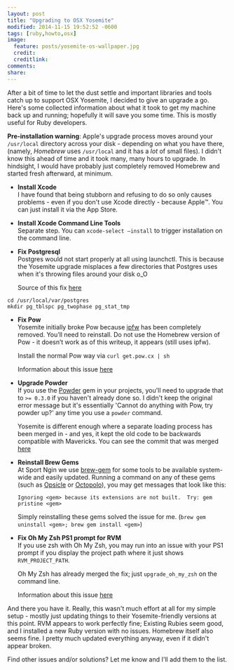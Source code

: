 ```yaml
---
layout: post
title: "Upgrading to OSX Yosemite"
modified: 2014-11-15 19:52:52 -0600
tags: [ruby,howto,osx]
image:
  feature: posts/yosemite-os-wallpaper.jpg
  credit: 
  creditlink: 
comments: 
share: 
---
```


After a bit of time to let the dust settle and important libraries and tools catch up to support OSX Yosemite,
I decided to give an upgrade a go. Here's some collected information about what it took to get my machine back up and running;
hopefully it will save you some time. This is mostly useful for Ruby developers. 

**Pre-installation warning**: Apple's upgrade process moves around your `/usr/local` directory across your disk - 
depending on what you have there, (namely, _Homebrew_ uses `/usr/local` and it has a _lot_ of small files). I didn't know
this ahead of time and it took many, many hours to upgrade. In hindsight, I would have probably just completely removed
Homebrew and started fresh afterward, at minimum.

<Insert obligatory statement about how you should close this window and not upgrade without cloning your machine first...>

*   **Install Xcode**  
    I have found that being stubborn and refusing to do so only causes problems - even if you don't use Xcode directly - because Apple™.
    You can just install it via the App Store. 

*   **Install Xcode Command Line Tools**  
    Separate step. You can `xcode-select —install` to trigger installation on the command line.

*   **Fix Postgresql**  
    Postgres would not start properly at all using launchctl. This is because the Yosemite upgrade misplaces a few directories
    that Postgres uses when it's throwing files around your disk o_O  

    Source of this fix [here][1]

  ```
  cd /usr/local/var/postgres 
  mkdir pg_tblspc pg_twophase pg_stat_tmp
  ```

*   **Fix Pow**  
    Yosemite initially broke Pow because [ipfw][2] has been completely removed. You’ll need to reinstall.
    Do not use the Homebrew version of Pow - it doesn’t work as of this writeup, it appears (still uses ipfw).

    Install the normal Pow way via `curl get.pow.cx | sh`

    Information about this issue [here][3]

*   **Upgrade Powder**  
    If you use the [Powder][9] gem in your projects, you'll need to upgrade that to `>= 0.3.0` if you haven't already done so.
    I didn't keep the original error message but it's essentially 'Cannot do anything with Pow, try powder up?' any time you
    use a `powder` command.

    Yosemite is different enough where a separate loading process has been merged in - and yes, it kept the old code
    to be backwards compatible with Mavericks. You can see the commit that was merged [here][10]

*   **Reinstall Brew Gems**  
    At Sport Ngin we use [brew-gem][4] for some tools to be available system-wide and easily updated. Running a command on
    any of these gems (such as [Opsicle][5] or [Octopolo][6]), you may get messages that look like this:

    ```
    Ignoring <gem> because its extensions are not built.  Try: gem pristine <gem>
    ```

    Simply reinstalling these gems solved the issue for me. (`brew gem uninstall <gem>; brew gem install <gem>`)

*   **Fix Oh My Zsh PS1 prompt for RVM**  
    If you use zsh with Oh My Zsh, you may run into an issue with your PS1 prompt if you display the project path where
    it just shows `RVM_PROJECT_PATH`. 

    Oh My Zsh has already merged the fix; just `upgrade_oh_my_zsh` on the command line.

    Information about this issue [here][7]

And there you have it. Really, this wasn't much effort at all for my simple setup - mostly just updating things
to their Yosemite-friendly versions at this point. RVM appears to work perfectly fine; Existing Rubies seem good,
and I installed a new Ruby version with no issues. Homebrew itself also seems fine. I pretty much updated everything
anyway, even if it didn't appear broken.

Find other issues and/or solutions? Let me know and I'll add them to the list.

[1]: http://stackoverflow.com/questions/25970132/pg-tblspc-missing-after-installation-of-os-x-yosemite
[2]: https://developer.apple.com/library/mac/documentation/Darwin/Reference/ManPages/man8/ipfw.8.html
[3]: https://github.com/basecamp/pow/issues/452
[4]: https://github.com/soupmatt/brew-gem
[5]: https://github.com/sportngin/opsicle
[6]: https://github.com/sportngin/octopolo
[7]: http://stackoverflow.com/questions/26369548/rvm-project-path-in-oh-my-zsh-prompt
[9]: https://github.com/Rodreegez/powder
[10]: https://github.com/rodreegez/powder/commit/1225959df689502eec9447816527d1818da8ef14
